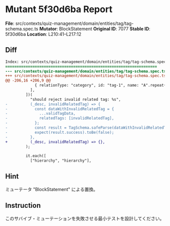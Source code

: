# Mutant 5f30d6ba Report

**File**: src/contexts/quiz-management/domain/entities/tag/tag-schema.spec.ts
**Mutator**: BlockStatement
**Original ID**: 7077
**Stable ID**: 5f30d6ba
**Location**: L210:41–L217:12

## Diff

```diff
Index: src/contexts/quiz-management/domain/entities/tag/tag-schema.spec.ts
===================================================================
--- src/contexts/quiz-management/domain/entities/tag/tag-schema.spec.ts	original
+++ src/contexts/quiz-management/domain/entities/tag/tag-schema.spec.ts	mutated #7077
@@ -206,16 +206,9 @@
             { relationType: "category", id: "tag-1", name: "A".repeat(51) },
           ],
         ])(
           "should reject invalid related tag: %s",
-          (_desc, invalidRelatedTag) => {
-            const dataWithInvalidRelatedTag = {
-              ...validTagData,
-              relatedTags: [invalidRelatedTag],
-            };
-            const result = TagSchema.safeParse(dataWithInvalidRelatedTag);
-            expect(result.success).toBe(false);
-          },
+          (_desc, invalidRelatedTag) => {},
         );
 
         it.each([
           ["hierarchy", "hierarchy"],
```

## Hint

ミューテータ "BlockStatement" による置換。

## Instruction

このサバイブ・ミューテーションを失敗させる最小テストを設計してください。
